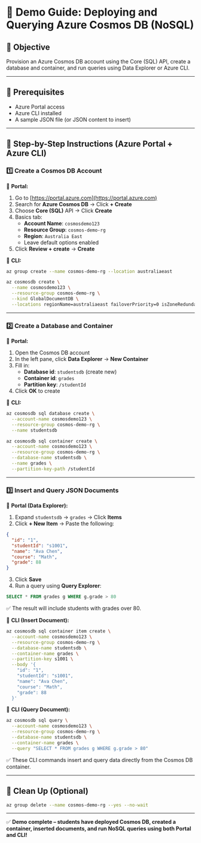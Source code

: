 # 🌌 Demo Guide: Deploying and Querying Azure Cosmos DB (NoSQL)

## 🎯 Objective

Provision an Azure Cosmos DB account using the Core (SQL) API, create a database and container, and run queries using Data Explorer or Azure CLI.

---

## 🧭 Prerequisites

- Azure Portal access
- Azure CLI installed
- A sample JSON file (or JSON content to insert)

---

## 👣 Step-by-Step Instructions (Azure Portal + Azure CLI)

### 1️⃣ Create a Cosmos DB Account

🔸 **Portal:**

1. Go to [https://portal.azure.com](https://portal.azure.com)
2. Search for **Azure Cosmos DB** → Click **+ Create**
3. Choose **Core (SQL)** API → Click **Create**
4. Basics tab:
   - **Account Name**: `cosmosdemo123`
   - **Resource Group**: `cosmos-demo-rg`
   - **Region**: `Australia East`
   - Leave default options enabled
5. Click **Review + create** → **Create**

🔸 **CLI:**

```bash
az group create --name cosmos-demo-rg --location australiaeast

az cosmosdb create \
  --name cosmosdemo123 \
  --resource-group cosmos-demo-rg \
  --kind GlobalDocumentDB \
  --locations regionName=australiaeast failoverPriority=0 isZoneRedundant=False
```

---

### 2️⃣ Create a Database and Container

🔸 **Portal:**

1. Open the Cosmos DB account
2. In the left pane, click **Data Explorer** → **New Container**
3. Fill in:
   - **Database id**: `studentsdb` (create new)
   - **Container id**: `grades`
   - **Partition key**: `/studentId`
4. Click **OK** to create

🔸 **CLI:**

```bash
az cosmosdb sql database create \
  --account-name cosmosdemo123 \
  --resource-group cosmos-demo-rg \
  --name studentsdb

az cosmosdb sql container create \
  --account-name cosmosdemo123 \
  --resource-group cosmos-demo-rg \
  --database-name studentsdb \
  --name grades \
  --partition-key-path /studentId
```

---

### 3️⃣ Insert and Query JSON Documents

🔸 **Portal (Data Explorer):**

1. Expand `studentsdb` → `grades` → Click **Items**
2. Click **+ New Item** → Paste the following:

```json
{
  "id": "1",
  "studentId": "s1001",
  "name": "Ava Chen",
  "course": "Math",
  "grade": 88
}
```

3. Click **Save**
4. Run a query using **Query Explorer**:

```sql
SELECT * FROM grades g WHERE g.grade > 80
```

✅ The result will include students with grades over 80.

🔸 **CLI (Insert Document):**

```bash
az cosmosdb sql container item create \
  --account-name cosmosdemo123 \
  --resource-group cosmos-demo-rg \
  --database-name studentsdb \
  --container-name grades \
  --partition-key s1001 \
  --body '{
    "id": "1",
    "studentId": "s1001",
    "name": "Ava Chen",
    "course": "Math",
    "grade": 88
  }'
```

🔸 **CLI (Query Document):**

```bash
az cosmosdb sql query \
  --account-name cosmosdemo123 \
  --resource-group cosmos-demo-rg \
  --database-name studentsdb \
  --container-name grades \
  --query "SELECT * FROM grades g WHERE g.grade > 80"
```

✅ These CLI commands insert and query data directly from the Cosmos DB container.

---

## 🧼 Clean Up (Optional)

```bash
az group delete --name cosmos-demo-rg --yes --no-wait
```

---

✅ **Demo complete – students have deployed Cosmos DB, created a container, inserted documents, and run NoSQL queries using both Portal and CLI!**


